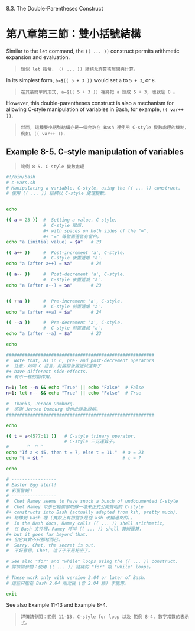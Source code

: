 8.3. The Double-Parentheses Construct

第八章第三節：雙小括號結構
===

<!-- markdownlint-disable MD013 -->

Similar to the `let` command, the `(( ... ))` construct permits arithmetic expansion and evaluation.

>`類似 let 指令， (( ... )) 結構允許算術展開與計算。`

In its simplest form, `a=$(( 5 + 3 ))` would set `a` to `5 + 3`, or `8`.

>`在其最簡單的形式, a=$(( 5 + 3 )) 裡將把 a 設成 5 + 3, 也就是 8 。`

However, this double-parentheses construct is also a mechanism for allowing C-style manipulation of variables in Bash, for example, `(( var++ ))`.

>`然而, 這種雙小括號結構亦是一個允許在 Bash 裡使用 C-style 變數處理的機制，例如，(( var++ )).`

Example 8-5. C-style manipulation of variables
---

>`範例 8-5. C-style 變數處理`

```bash
#!/bin/bash
# c-vars.sh
# Manipulating a variable, C-style, using the (( ... )) construct.
# 使用 (( ... )) 結構以 C-style 處理變數。


echo

(( a = 23 ))  #  Setting a value, C-style,
              #  C-style 賦值，
              #+ with spaces on both sides of the "=".
              #+ "=" 等號兩邊皆有留白。
echo "a (initial value) = $a"   # 23

(( a++ ))     #  Post-increment 'a', C-style.
              #  C-style 後置遞增 'a'.
echo "a (after a++) = $a"       # 24

(( a-- ))     #  Post-decrement 'a', C-style.
              #  C-style 後置遞減 'a'.
echo "a (after a--) = $a"       # 23


(( ++a ))     #  Pre-increment 'a', C-style.
              #  C-style 前置遞增 'a'.
echo "a (after ++a) = $a"       # 24

(( --a ))     #  Pre-decrement 'a', C-style.
              #  C-style 前置遞減 'a'.
echo "a (after --a) = $a"       # 23

echo

########################################################
#  Note that, as in C, pre- and post-decrement operators
#  注意，如同 C 語言，前置跟後置遞減運算子
#+ have different side-effects.
#+ 有不一樣的副作用。

n=1; let --n && echo "True" || echo "False"  # False
n=1; let n-- && echo "True" || echo "False"  # True

#  Thanks, Jeroen Domburg.
#  感謝 Jeroen Domburg 提供此現象說明。
########################################################

echo

(( t = a<45?7:11 ))   # C-style trinary operator.
                      # C-style 三元運算子。
#       ^  ^ ^
echo "If a < 45, then t = 7, else t = 11."  # a = 23
echo "t = $t "                              # t = 7

echo

# -----------------
# Easter Egg alert!
# 彩蛋警報！
# -----------------
#  Chet Ramey seems to have snuck a bunch of undocumented C-style
#  Chet Ramey 似乎已經偷偷取得一堆未正式公開聲明的 C-style
#+ constructs into Bash (actually adapted from ksh, pretty much).
#+ 結構到 Bash 裡 (實際上有相當多是從 ksh 改編過來的)。
#  In the Bash docs, Ramey calls (( ... )) shell arithmetic,
#  在 Bash 文件裡，Ramey 呼叫 (( ... )) shell 算術運算，
#+ but it goes far beyond that.
#+ 但它其實不只那樣而已。
#  Sorry, Chet, the secret is out.
#  不好意思, Chet, 這下子不是秘密了。

# See also "for" and "while" loops using the (( ... )) construct.
# 詳情請參閱：使用 (( ... )) 結構的 "for" 跟 "while" loops。

# These work only with version 2.04 or later of Bash.
# 這些只能在 Bash 2.04 版之後 (含 2.04 版) 才能用。

exit
```

See also Example 11-13 and Example 8-4.

>`詳情請參閱：範例 11-13. C-style for loop 以及 範例 8-4. 數字常數的表示式。`
